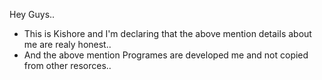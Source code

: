 Hey Guys..
   - This is Kishore and I'm declaring that the above mention details about me are realy honest..
   - And the above mention Programes are developed me and not copied from other resorces..
    
